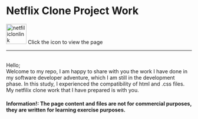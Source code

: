 # Netflix Clone Project Work
<a href="https://muhammedvuslat.github.io/Netflix-Clone-Project-Work/" target="_blank"><img src="https://img.icons8.com/clouds/100/000000/domain.png" alt="netfiliclonlink" width="55px" height="55px"></a>
Click the icon to view the page
<hr>
<br>
Hello;
<br>
Welcome to my repo, I am happy to share with you the work I have done in my software developer adventure, which I am still in the development phase. In this study, I experienced the compatibility of html and .css files. My netfilix clone work that I have prepared is with you.
<br>
<h4>Information!: The page content and files are not for commercial purposes, they are written for learning exercise purposes.<h4>
